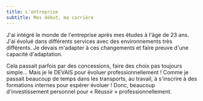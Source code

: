 ```yaml
--- 
title: L'entreprise
subtitle: Mes début, ma carrière
---
```


J'ai intégré le monde de l'entreprise après mes études à l'âge de 23 ans. J'ai évolué dans différents services avec des environnements très différents. Je devais m'adapter à ces changements et faire preuve d'une capacité d'adaptation.

Cela passait parfois par des concessions, faire des choix pas toujours simple... Mais je le DEVAIS pour évoluer professionnellement ! Comme je passait beaucoup de temps dans les transports, au travail, à s'inscrire à des formations internes pour espérer évoluer ! Donc, beaucoup d'investissement personnel pour « Réussir » professionnellement.